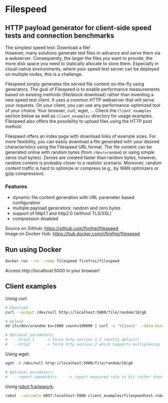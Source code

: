 # Filespeed
## HTTP payload generator for client-side speed tests and connection benchmarks

The simplest speed test: Download a file!  
However, many solutions generate test files in-advance and serve them via a webserver. Consequently, the larger the files you want to provide, the more disk space you need to statically allocate to store them. Especially in cloud-native environments, where your speed test server can be deployed on multiple nodes, this is a challenge.  
  
Filespeed simply generates the served file content on-the-fly using generators. The goal of Filespeed is to enable performance measurements based on existing methods (file/block download) rather than inventing a new speed test client. It uses a common HTTP webserver that will serve your requests. On your client, you can use any performance-optimized tool of your choice: Your browser, curl, wget, ... Check the `Client examples` section below as well as `client_examples` directory for usage examples. Filespeed also offers the possibility to upload files using the HTTP post method.  
  
Filespeed offers an index page with download links of example sizes. For more flexibility, you can easily download a file generated with your desired characteristics using the Filespeed URL format. The file content can be generated online with random bytes (from `/dev/urandom`) or using simple zeros (null bytes). Zeroes are created faster than random bytes, however, random content is probably closer to a realistic scenario. Moreover, random content traffic is hard to optimize or compress (e.g., by WAN optimizers or gzip compression).  

### Features
- dynamic file content generation with URL parameter based configuration
- multiple payload generators: random and zero bytes
- support of http1.1 and http2.0 (without TLS/SSL)
- compression disabled
  
Source on GitHub: https://github.com/firefrei/filespeed  
Image on Docker Hub: https://hub.docker.com/r/firefrei/filespeed  


## Run using Docker
```bash
docker run --rm --name filespeed firefrei/filespeed
```

Access http://localhost:5000 in your browser!


## Client examples

Using curl:
```bash
# Download
curl --output /dev/null http://localhost:5000/file/random/10/gb

# Upload
dd if=/dev/urandom bs=1000 count=100000 | curl -w '%{json}' --data-binary @- http://localhost:5000/file/upload

# Optional parameters:
#   --http1.1     -> force http version 1.1 (mostly default)
#   --http2       -> force http version 2 which supports multiplexing
```

Using wget:
```bash
wget -O /dev/null http://localhost:5000/file/random/10/gb

# Optional parameters:
#   --report-speed=bits     -> report measured rate in bit rather than bytes per second
```

Using [robot framework](https://robotframework.org):
```bash
robot --variable HOST:localhost:5000 client_examples/filespeedtest.robot
```